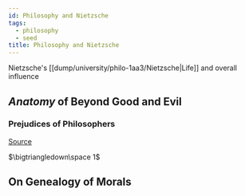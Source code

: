 ```yaml
---
id: Philosophy and Nietzsche
tags:
  - philosophy
  - seed
title: Philosophy and Nietzsche
---
```


Nietzsche's [[dump/university/philo-1aa3/Nietzsche|Life]] and overall influence

## _Anatomy_ of Beyond Good and Evil

### Prejudices of Philosophers

[Source](https://www.marxists.org/reference/archive/nietzsche/1886/beyond-good-evil/ch01.htm)

$\bigtriangledown\space 1$

## On Genealogy of Morals
